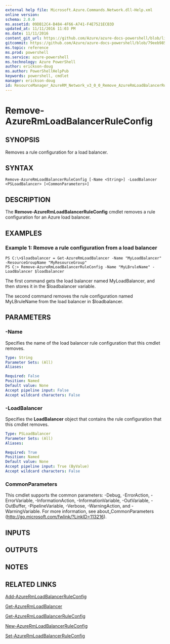 ```yaml
---
external help file: Microsoft.Azure.Commands.Network.dll-Help.xml
online version: 
schema: 2.0.0
ms.assetid: 09DB12C4-B484-4F66-A741-F4E7521ECB3D
updated_at: 11/11/2016 11:03 PM
ms.date: 11/11/2016
content_git_url: https://github.com/Azure/azure-docs-powershell/blob/live/azureps-cmdlets-docs/ResourceManager/AzureRM.Network/v3.0.0/Remove-AzureRmLoadBalancerRuleConfig.md
gitcommit: https://github.com/Azure/azure-docs-powershell/blob/79eeb985ea480979357fb4695832a0c3d29a48bf/azureps-cmdlets-docs/ResourceManager/AzureRM.Network/v3.0.0/Remove-AzureRmLoadBalancerRuleConfig.md
ms.topic: reference
ms.prod: powershell
ms.service: azure-powershell
ms.technology: Azure PowerShell
author: erickson-doug
ms.author: PowerShellHelpPub
keywords: powershell, cmdlet
manager: erickson-doug
id: ResourceManager_AzureRM_Network_v3_0_0_Remove_AzureRmLoadBalancerRuleConfig_md
---
```


# Remove-AzureRmLoadBalancerRuleConfig

## SYNOPSIS
Removes a rule configuration for a load balancer.

## SYNTAX

```
Remove-AzureRmLoadBalancerRuleConfig [-Name <String>] -LoadBalancer <PSLoadBalancer> [<CommonParameters>]
```

## DESCRIPTION
The **Remove-AzureRmLoadBalancerRuleConfig** cmdlet removes a rule configuration for an Azure load balancer.

## EXAMPLES

### Example 1: Remove a rule configuration from a load balancer
```
PS C:\>$loadbalancer = Get-AzureRmLoadBalancer -Name "MyLoadBalancer" -ResourceGroupName "MyResourceGroup"
PS C:> Remove-AzureRmLoadBalancerRuleConfig -Name "MyLBruleName" -LoadBalancer $loadbalancer
```

The first command gets the load balancer named MyLoadBalancer, and then stores it in the $loadbalancer variable.

The second command removes the rule configuration named MyLBruleName from the load balancer in $loadbalancer.

## PARAMETERS

### -Name
Specifies the name of the load balancer rule configuration that this cmdlet removes.

```yaml
Type: String
Parameter Sets: (All)
Aliases: 

Required: False
Position: Named
Default value: None
Accept pipeline input: False
Accept wildcard characters: False
```

### -LoadBalancer
Specifies the **LoadBalancer** object that contains the rule configuration that this cmdlet removes.

```yaml
Type: PSLoadBalancer
Parameter Sets: (All)
Aliases: 

Required: True
Position: Named
Default value: None
Accept pipeline input: True (ByValue)
Accept wildcard characters: False
```

### CommonParameters
This cmdlet supports the common parameters: -Debug, -ErrorAction, -ErrorVariable, -InformationAction, -InformationVariable, -OutVariable, -OutBuffer, -PipelineVariable, -Verbose, -WarningAction, and -WarningVariable. For more information, see about_CommonParameters (http://go.microsoft.com/fwlink/?LinkID=113216).

## INPUTS

## OUTPUTS

## NOTES

## RELATED LINKS

[Add-AzureRmLoadBalancerRuleConfig](xref:ResourceManager/AzureRM.Network/v3.0.0/Add-AzureRmLoadBalancerRuleConfig.md)

[Get-AzureRmLoadBalancer](xref:ResourceManager/AzureRM.Network/v3.0.0/Get-AzureRmLoadBalancer.md)

[Get-AzureRmLoadBalancerRuleConfig](xref:ResourceManager/AzureRM.Network/v3.0.0/Get-AzureRmLoadBalancerRuleConfig.md)

[New-AzureRmLoadBalancerRuleConfig](xref:ResourceManager/AzureRM.Network/v3.0.0/New-AzureRmLoadBalancerRuleConfig.md)

[Set-AzureRmLoadBalancerRuleConfig](xref:ResourceManager/AzureRM.Network/v3.0.0/Set-AzureRmLoadBalancerRuleConfig.md)


